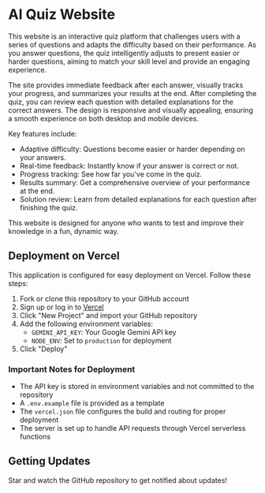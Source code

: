 # AI Quiz Website

This website is an interactive quiz platform that challenges users with a series of questions and adapts the difficulty based on their performance. As you answer questions, the quiz intelligently adjusts to present easier or harder questions, aiming to match your skill level and provide an engaging experience.

The site provides immediate feedback after each answer, visually tracks your progress, and summarizes your results at the end. After completing the quiz, you can review each question with detailed explanations for the correct answers. The design is responsive and visually appealing, ensuring a smooth experience on both desktop and mobile devices.

Key features include:
- Adaptive difficulty: Questions become easier or harder depending on your answers.
- Real-time feedback: Instantly know if your answer is correct or not.
- Progress tracking: See how far you've come in the quiz.
- Results summary: Get a comprehensive overview of your performance at the end.
- Solution review: Learn from detailed explanations for each question after finishing the quiz.

This website is designed for anyone who wants to test and improve their knowledge in a fun, dynamic way.

## Deployment on Vercel

This application is configured for easy deployment on Vercel. Follow these steps:

1. Fork or clone this repository to your GitHub account
2. Sign up or log in to [Vercel](https://vercel.com/)
3. Click "New Project" and import your GitHub repository
4. Add the following environment variables:
   - `GEMINI_API_KEY`: Your Google Gemini API key
   - `NODE_ENV`: Set to `production` for deployment
5. Click "Deploy"

### Important Notes for Deployment

- The API key is stored in environment variables and not committed to the repository
- A `.env.example` file is provided as a template
- The `vercel.json` file configures the build and routing for proper deployment
- The server is set up to handle API requests through Vercel serverless functions

## Getting Updates

Star and watch the GitHub repository to get notified about updates! 